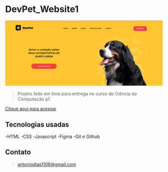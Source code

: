 # DevPet_Website1

![preview](https://github.com/Tonybrh/DevPet_Website1/blob/main/imagens/capaDoProjeto.png?raw=true)

>Projeto feito em time para entrega no curso de Ciência da Computação p1

[Clique aqui para acessar](https://tonybrh.github.io/DevPet_Website1/index.html)

## Tecnologias usadas
-HTML
-CSS
-Javascript
-Figma
-Git e Github

## Contato

>antoniodias1106@gmail.com

